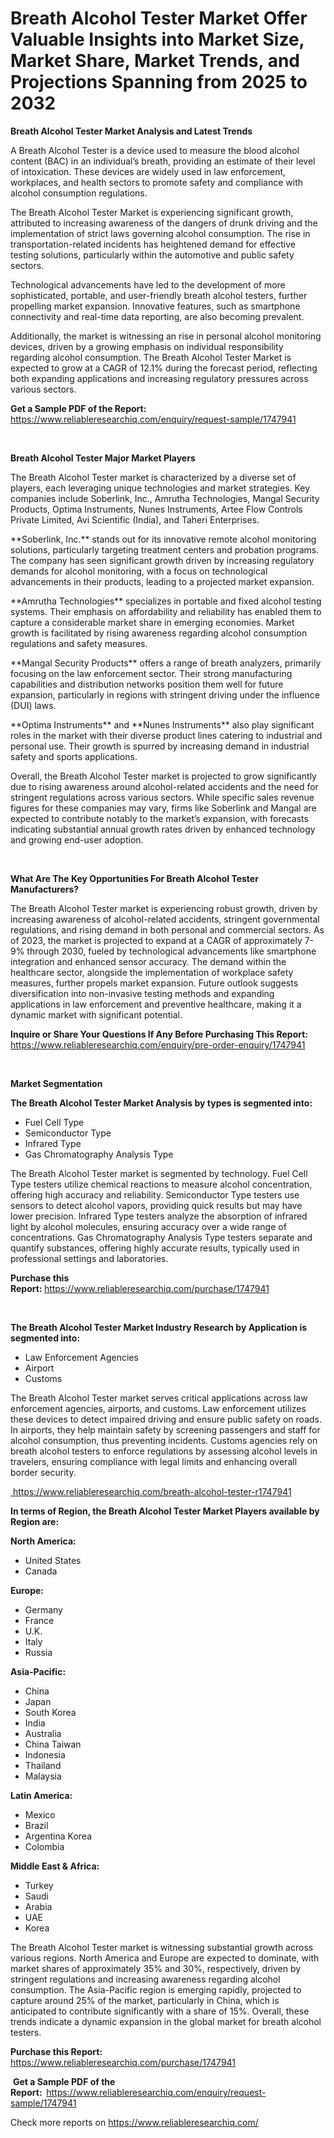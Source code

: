 <p><h1>Breath Alcohol Tester Market Offer Valuable Insights into Market Size, Market Share, Market Trends, and Projections Spanning from 2025 to 2032</h1></p><p><strong>Breath Alcohol Tester Market Analysis and Latest Trends</strong></p>
<p><p>A Breath Alcohol Tester is a device used to measure the blood alcohol content (BAC) in an individual’s breath, providing an estimate of their level of intoxication. These devices are widely used in law enforcement, workplaces, and health sectors to promote safety and compliance with alcohol consumption regulations. </p><p>The Breath Alcohol Tester Market is experiencing significant growth, attributed to increasing awareness of the dangers of drunk driving and the implementation of strict laws governing alcohol consumption. The rise in transportation-related incidents has heightened demand for effective testing solutions, particularly within the automotive and public safety sectors.</p><p>Technological advancements have led to the development of more sophisticated, portable, and user-friendly breath alcohol testers, further propelling market expansion. Innovative features, such as smartphone connectivity and real-time data reporting, are also becoming prevalent. </p><p>Additionally, the market is witnessing an rise in personal alcohol monitoring devices, driven by a growing emphasis on individual responsibility regarding alcohol consumption. The Breath Alcohol Tester Market is expected to grow at a CAGR of 12.1% during the forecast period, reflecting both expanding applications and increasing regulatory pressures across various sectors.</p></p>
<p><strong>Get a Sample PDF of the Report:&nbsp;</strong> <a href="https://www.reliableresearchiq.com/enquiry/request-sample/1747941?utm_campaign=104&utm_medium=2&utm_source=Github&utm_content=ia&utm_term=10042025&utm_id=breath-alcohol-tester">https://www.reliableresearchiq.com/enquiry/request-sample/1747941</a></p>
<p>&nbsp;</p>
<p><strong>Breath Alcohol Tester Major Market Players</strong></p>
<p><p>The Breath Alcohol Tester market is characterized by a diverse set of players, each leveraging unique technologies and market strategies. Key companies include Soberlink, Inc., Amrutha Technologies, Mangal Security Products, Optima Instruments, Nunes Instruments, Artee Flow Controls Private Limited, Avi Scientific (India), and Taheri Enterprises.</p><p>**Soberlink, Inc.** stands out for its innovative remote alcohol monitoring solutions, particularly targeting treatment centers and probation programs. The company has seen significant growth driven by increasing regulatory demands for alcohol monitoring, with a focus on technological advancements in their products, leading to a projected market expansion.</p><p>**Amrutha Technologies** specializes in portable and fixed alcohol testing systems. Their emphasis on affordability and reliability has enabled them to capture a considerable market share in emerging economies. Market growth is facilitated by rising awareness regarding alcohol consumption regulations and safety measures.</p><p>**Mangal Security Products** offers a range of breath analyzers, primarily focusing on the law enforcement sector. Their strong manufacturing capabilities and distribution networks position them well for future expansion, particularly in regions with stringent driving under the influence (DUI) laws.</p><p>**Optima Instruments** and **Nunes Instruments** also play significant roles in the market with their diverse product lines catering to industrial and personal use. Their growth is spurred by increasing demand in industrial safety and sports applications.</p><p>Overall, the Breath Alcohol Tester market is projected to grow significantly due to rising awareness around alcohol-related accidents and the need for stringent regulations across various sectors. While specific sales revenue figures for these companies may vary, firms like Soberlink and Mangal are expected to contribute notably to the market’s expansion, with forecasts indicating substantial annual growth rates driven by enhanced technology and growing end-user adoption.</p></p>
<p>&nbsp;</p>
<p><strong>What Are The Key Opportunities For Breath Alcohol Tester Manufacturers?</strong></p>
<p><p>The Breath Alcohol Tester market is experiencing robust growth, driven by increasing awareness of alcohol-related accidents, stringent governmental regulations, and rising demand in both personal and commercial sectors. As of 2023, the market is projected to expand at a CAGR of approximately 7-9% through 2030, fueled by technological advancements like smartphone integration and enhanced sensor accuracy. The demand within the healthcare sector, alongside the implementation of workplace safety measures, further propels market expansion. Future outlook suggests diversification into non-invasive testing methods and expanding applications in law enforcement and preventive healthcare, making it a dynamic market with significant potential.</p></p>
<p><strong>Inquire or Share Your Questions If Any Before Purchasing This Report:</strong> <a href="https://www.reliableresearchiq.com/enquiry/pre-order-enquiry/1747941?utm_campaign=104&utm_medium=2&utm_source=Github&utm_content=ia&utm_term=10042025&utm_id=breath-alcohol-tester">https://www.reliableresearchiq.com/enquiry/pre-order-enquiry/1747941</a></p>
<p>&nbsp;</p>
<p><strong>Market Segmentation</strong></p>
<p><strong>The Breath Alcohol Tester Market Analysis by types is segmented into:</strong></p>
<p><ul><li>Fuel Cell Type</li><li>Semiconductor Type</li><li>Infrared Type</li><li>Gas Chromatography Analysis Type</li></ul></p>
<p><p>The Breath Alcohol Tester market is segmented by technology. Fuel Cell Type testers utilize chemical reactions to measure alcohol concentration, offering high accuracy and reliability. Semiconductor Type testers use sensors to detect alcohol vapors, providing quick results but may have lower precision. Infrared Type testers analyze the absorption of infrared light by alcohol molecules, ensuring accuracy over a wide range of concentrations. Gas Chromatography Analysis Type testers separate and quantify substances, offering highly accurate results, typically used in professional settings and laboratories.</p></p>
<p><strong>Purchase this Report:&nbsp;</strong><a href="https://www.reliableresearchiq.com/purchase/1747941?utm_campaign=104&utm_medium=2&utm_source=Github&utm_content=ia&utm_term=10042025&utm_id=breath-alcohol-tester">https://www.reliableresearchiq.com/purchase/1747941</a></p>
<p>&nbsp;</p>
<p><strong>The Breath Alcohol Tester Market Industry Research by Application is segmented into:</strong></p>
<p><ul><li>Law Enforcement Agencies</li><li>Airport</li><li>Customs</li></ul></p>
<p><p>The Breath Alcohol Tester market serves critical applications across law enforcement agencies, airports, and customs. Law enforcement utilizes these devices to detect impaired driving and ensure public safety on roads. In airports, they help maintain safety by screening passengers and staff for alcohol consumption, thus preventing incidents. Customs agencies rely on breath alcohol testers to enforce regulations by assessing alcohol levels in travelers, ensuring compliance with legal limits and enhancing overall border security.</p></p>
<p><a href="https://www.reliableresearchiq.com/breath-alcohol-tester-r1747941?utm_campaign=104&utm_medium=2&utm_source=Github&utm_content=ia&utm_term=10042025&utm_id=breath-alcohol-tester">&nbsp;https://www.reliableresearchiq.com/breath-alcohol-tester-r1747941</a></p>
<p><strong>In terms of Region, the Breath Alcohol Tester Market Players available by Region are:</strong></p>
<p>
    <p> <strong> North America: </strong>
        <ul>
            <li>United States</li>
            <li>Canada</li>
        </ul>
        </p> 
    <p> <strong> Europe: </strong>
        <ul>
            <li>Germany</li>
            <li>France</li>
            <li>U.K.</li>
            <li>Italy</li>
            <li>Russia</li>
        </ul>
        </p> 
    <p> <strong> Asia-Pacific: </strong>
        <ul>
            <li>China</li>
            <li>Japan</li>
            <li>South Korea</li>
            <li>India</li>
            <li>Australia</li>
            <li>China Taiwan</li>
            <li>Indonesia</li>
            <li>Thailand</li>
            <li>Malaysia</li>
        </ul>
        </p> 
    <p> <strong> Latin America: </strong>
        <ul>
            <li>Mexico</li>
            <li>Brazil</li>
            <li>Argentina Korea</li>
            <li>Colombia</li>
        </ul>
        </p> 
    <p> <strong> Middle East & Africa: </strong>
        <ul>
            <li>Turkey</li>
            <li>Saudi</li>
            <li>Arabia</li>
            <li>UAE</li>
            <li>Korea</li>
        </ul>
    </p>
    </p>
<p><p>The Breath Alcohol Tester market is witnessing substantial growth across various regions. North America and Europe are expected to dominate, with market shares of approximately 35% and 30%, respectively, driven by stringent regulations and increasing awareness regarding alcohol consumption. The Asia-Pacific region is emerging rapidly, projected to capture around 25% of the market, particularly in China, which is anticipated to contribute significantly with a share of 15%. Overall, these trends indicate a dynamic expansion in the global market for breath alcohol testers.</p></p>
<p><strong>Purchase this Report: </strong><a href="https://www.reliableresearchiq.com/purchase/1747941?utm_campaign=104&utm_medium=2&utm_source=Github&utm_content=ia&utm_term=10042025&utm_id=breath-alcohol-tester">https://www.reliableresearchiq.com/purchase/1747941</a></p>
<p>&nbsp;<strong>Get a Sample PDF of the Report:&nbsp;&nbsp;</strong><a href="https://www.reliableresearchiq.com/enquiry/request-sample/1747941?utm_campaign=104&utm_medium=2&utm_source=Github&utm_content=ia&utm_term=10042025&utm_id=breath-alcohol-tester">https://www.reliableresearchiq.com/enquiry/request-sample/1747941</a></p>
<p><strong></strong></p>
<p>Check more reports on <a href="https://www.reliableresearchiq.com/?utm_campaign=104&utm_medium=2&utm_source=Github&utm_content=ia&utm_term=10042025&utm_id=breath-alcohol-tester">https://www.reliableresearchiq.com/</a></p>